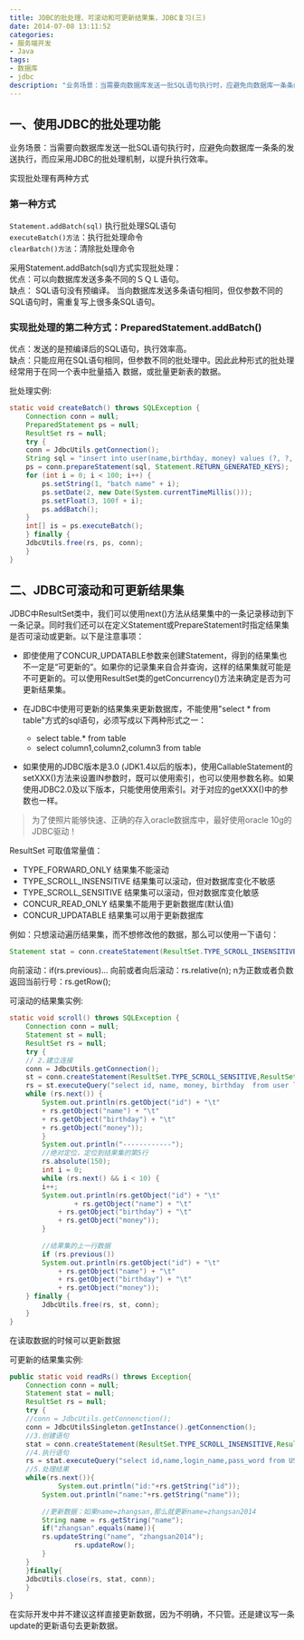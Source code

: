 ```yaml
---
title: JDBC的批处理、可滚动和可更新结果集，JDBC复习(三)
date: 2014-07-08 13:11:52
categories:
- 服务端开发
- Java
tags:
- 数据库
- jdbc
description: "业务场景：当需要向数据库发送一批SQL语句执行时，应避免向数据库一条条的发送执行，而应采用JDBC的批处理机制，以提升执行效率。"
---
```


## 一、使用JDBC的批处理功能

业务场景：当需要向数据库发送一批SQL语句执行时，应避免向数据库一条条的发送执行，而应采用JDBC的批处理机制，以提升执行效率。 

实现批处理有两种方式

### 第一种方式
`Statement.addBatch(sql)` 执行批处理SQL语句   
`executeBatch()方法`：执行批处理命令   
`clearBatch()方法`：清除批处理命令  

采用Statement.addBatch(sql)方式实现批处理：  
优点：可以向数据库发送多条不同的ＳＱＬ语句。  
缺点： SQL语句没有预编译。 当向数据库发送多条语句相同，但仅参数不同的SQL语句时，需重复写上很多条SQL语句。  

### 实现批处理的第二种方式：PreparedStatement.addBatch()

优点：发送的是预编译后的SQL语句，执行效率高。   
缺点：只能应用在SQL语句相同，但参数不同的批处理中。因此此种形式的批处理经常用于在同一个表中批量插入 数据，或批量更新表的数据。

批处理实例:
```java
static void createBatch() throws SQLException {
    Connection conn = null;
    PreparedStatement ps = null;
    ResultSet rs = null;
    try {
	conn = JdbcUtils.getConnection();
	String sql = "insert into user(name,birthday, money) values (?, ?, ?) ";
	ps = conn.prepareStatement(sql, Statement.RETURN_GENERATED_KEYS);
	for (int i = 0; i < 100; i++) {
	    ps.setString(1, "batch name" + i);
	    ps.setDate(2, new Date(System.currentTimeMillis()));
	    ps.setFloat(3, 100f + i);
	    ps.addBatch();
	}
	int[] is = ps.executeBatch();
    } finally {
	JdbcUtils.free(rs, ps, conn);
    }
}
```

## 二、JDBC可滚动和可更新结果集

JDBC中ResultSet类中，我们可以使用next()方法从结果集中的一条记录移动到下一条记录。同时我们还可以在定义Statement或PrepareStatement时指定结果集是否可滚动或更新。以下是注意事项：

- 即使使用了CONCUR_UPDATABLE参数来创建Statement，得到的结果集也不一定是“可更新的”。如果你的记录集来自合并查询，这样的结果集就可能是不可更新的。可以使用ResultSet类的getConcurrency()方法来确定是否为可更新结果集。
- 在JDBC中使用可更新的结果集来更新数据库，不能使用"select * from table"方式的sql语句，必须写成以下两种形式之一：
  - select table.* from table 
  - select column1,column2,column3 from table

- 如果使用的JDBC版本是3.0 (JDK1.4以后的版本)，使用CallableStatement的setXXX()方法来设置IN参数时，既可以使用索引，也可以使用参数名称。如果使用JDBC2.0及以下版本，只能使用使用索引。对于对应的getXXX()中的参数也一样。

> 为了使照片能够快速、正确的存入oracle数据库中，最好使用oracle 10g的JDBC驱动！

ResultSet 可取值常量值：
- TYPE_FORWARD_ONLY 结果集不能滚动
- TYPE_SCROLL_INSENSITIVE 结果集可以滚动，但对数据库变化不敏感
- TYPE_SCROLL_SENSITIVE 结果集可以滚动，但对数据库变化敏感
- CONCUR_READ_ONLY 结果集不能用于更新数据库(默认值)
- CONCUR_UPDATABLE 结果集可以用于更新数据库 

例如：只想滚动遍历结果集，而不想修改他的数据，那么可以使用一下语句：
```java
Statement stat = conn.createStatement(ResultSet.TYPE_SCROLL_INSENSITIVE, ResultSet.CONCUR_READ_ONLY);
```
向前滚动：if(rs.previous)...
向前或者向后滚动：rs.relative(n); n为正数或者负数
返回当前行号：rs.getRow();

可滚动的结果集实例:
```java
static void scroll() throws SQLException {
    Connection conn = null;
    Statement st = null;
    ResultSet rs = null;
    try {
	// 2.建立连接
	conn = JdbcUtils.getConnection();
	st = conn.createStatement(ResultSet.TYPE_SCROLL_SENSITIVE,ResultSet.CONCUR_READ_ONLY);
	rs = st.executeQuery("select id, name, money, birthday  from user limit 150, 10");
	while (rs.next()) {
	    System.out.println(rs.getObject("id") + "\t"
		+ rs.getObject("name") + "\t"
		+ rs.getObject("birthday") + "\t"
		+ rs.getObject("money"));
	    }
	    System.out.println("------------");
	    //绝对定位，定位到结果集的第5行
	    rs.absolute(150);
	    int i = 0;
	    while (rs.next() && i < 10) {
		i++;
		System.out.println(rs.getObject("id") + "\t"
	    	    + rs.getObject("name") + "\t"
		    + rs.getObject("birthday") + "\t"
		    + rs.getObject("money"));
	    }
		
	    //结果集的上一行数据
	    if (rs.previous())
		System.out.println(rs.getObject("id") + "\t"
		    + rs.getObject("name") + "\t"
		    + rs.getObject("birthday") + "\t"
		    + rs.getObject("money"));
	} finally {
	    JdbcUtils.free(rs, st, conn);
    }
}
```

在读取数据的时候可以更新数据

可更新的结果集实例:
```java
public static void readRs() throws Exception{
    Connection conn = null;
    Statement stat = null;
    ResultSet rs = null;
    try {
	//conn = JdbcUtils.getConnenction();
	conn = JdbcUtilsSingleton.getInstance().getConnenction();
	//3.创建语句
	stat = conn.createStatement(ResultSet.TYPE_SCROLL_INSENSITIVE,ResultSet.CONCUR_UPDATABLE);
	//4.执行语句
	rs = stat.executeQuery("select id,name,login_name,pass_word from USER where id>2");
	//5.处理结果
	while(rs.next()){
    	    System.out.println("id:"+rs.getString("id"));
	    System.out.println("name:"+rs.getString("name"));
			
	    //更新数据：如果name=zhangsan,那么就更新name=zhangsan2014
	    String name = rs.getString("name");
	    if("zhangsan".equals(name)){
		rs.updateString("name", "zhangsan2014");
                rs.updateRow();
	    }
	}
    }finally{
	JdbcUtils.close(rs, stat, conn);
    }
}
```
在实际开发中并不建议这样直接更新数据，因为不明确，不只管。还是建议写一条update的更新语句去更新数据。